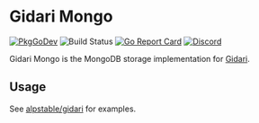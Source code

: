 # Gidari Mongo

[![PkgGoDev](https://img.shields.io/badge/go.dev-docs-007d9c?logo=go&logoColor=white)](https://pkg.go.dev/github.com/alpstable/gmongo)
![Build Status](https://github.com/alpstable/gmongo/actions/workflows/ci.yml/badge.svg)
[![Go Report Card](https://goreportcard.com/badge/github.com/alpstable/gmongo)](https://goreportcard.com/report/github.com/alpstable/gidari-cli)
[![Discord](https://img.shields.io/discord/987810353767403550)](https://discord.gg/3jGYQz74s7)

Gidari Mongo is the MongoDB storage implementation for [Gidari](https://github.com/alpstable/gidari).

## Usage

See [alpstable/gidari](https://github.com/alpstable/gidari/tree/main/examples/mongodb) for examples.
